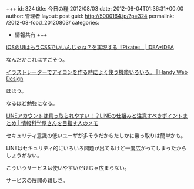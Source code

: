 +++
id: 324
title: 今日の糧 2012/08/03
date: 2012-08-04T01:36:31+00:00
author: 管理者
layout: post
guid: http://5000164.jp/?p=324
permalink: /2012-08-food_20120803/
categories:
  - 情報共有
+++
<section> 

<div>
  <a href="http://www.ideaxidea.com/archives/2012/08/pixate.html">iOSのUIはもうCSSでいいんじゃね？を実現する『Pixate』 | IDEA*IDEA</a>
</div>

なんだかこれはすごそう。 </section> <section> 

<div>
  <a href="http://handywebdesign.net/2012/08/menu-item-for-making-icon/">イラストレーターでアイコンを作る時によく使う機能いろいろ。 | Handy Web Design</a>
</div>

ほほう。
  
なるほど勉強になる。 </section> <section> 

<div>
  <a href="http://did2memo.net/2012/08/01/naver-line-password/">LINEアカウントは乗っ取られやすい！？LINEの仕組みと注意すべきポイントまとめ | 情報科学屋さんを目指す人のメモ</a>
</div>

セキュリティ意識の低いユーザが多そうだからたしかに乗っ取りは簡単かも。
  
LINEはセキュリティ的にいろいろ問題が出てるけど一度広がってしまったからしょうがない。
  
こういうサービスは使いやすいだけじゃ広まらない。
  
サービスの展開の難しさ。 </section>